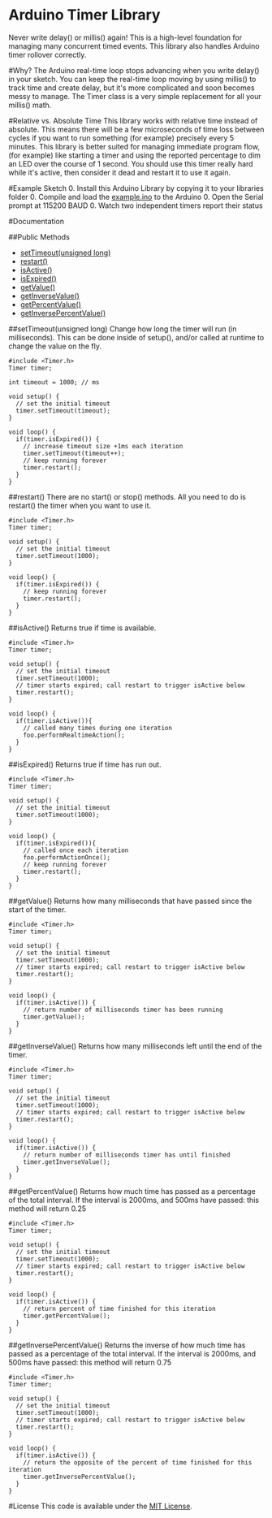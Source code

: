 # Arduino Timer Library
Never write delay() or millis() again! This is a high-level foundation for managing many concurrent timed events. This library also handles Arduino timer rollover correctly.


#Why?
The Arduino real-time loop stops advancing when you write delay() in your sketch. You can keep the real-time loop moving by using millis() to track time and create delay, but it's more complicated and soon becomes messy to manage. The Timer class is a very simple replacement for all your millis() math.

#Relative vs. Absolute Time
This library works with relative time instead of absolute. This means there will be a few microseconds of time loss between cycles if you want to run something (for example) precisely every 5 minutes. This library is better suited for managing immediate program flow, (for example) like starting a timer and using the reported percentage to dim an LED over the course of 1 second. You should use this timer really hard while it's active, then consider it dead and restart it to use it again.

#Example Sketch
0. Install this Arduino Library by copying it to your libraries folder
0. Compile and load the [example.ino](https://github.com/alextaujenis/Timer/blob/master/example/example.ino) to the Arduino
0. Open the Serial prompt at 115200 BAUD
0. Watch two independent timers report their status


#Documentation

##Public Methods
* [setTimeout(unsigned long)](https://github.com/alextaujenis/Timer#settimeoutunsigned-long)
* [restart()](https://github.com/alextaujenis/Timer#restart)
* [isActive()](https://github.com/alextaujenis/Timer#isactive)
* [isExpired()](https://github.com/alextaujenis/Timer#isexpired)
* [getValue()](https://github.com/alextaujenis/Timer#getvalue)
* [getInverseValue()](https://github.com/alextaujenis/Timer#getinversevalue)
* [getPercentValue()](https://github.com/alextaujenis/Timer#getpercentvalue)
* [getInversePercentValue()](https://github.com/alextaujenis/Timer#getinversepercentvalue)

##setTimeout(unsigned long)
Change how long the timer will run (in milliseconds). This can be done inside of setup(), and/or called at runtime to change the value on the fly.

    #include <Timer.h>
    Timer timer;

    int timeout = 1000; // ms

    void setup() {
      // set the initial timeout
      timer.setTimeout(timeout);
    }

    void loop() {
      if(timer.isExpired()) {
        // increase timeout size +1ms each iteration
        timer.setTimeout(timeout++);
        // keep running forever
        timer.restart();
      }
    }

##restart()
There are no start() or stop() methods. All you need to do is restart() the timer when you want to use it.

    #include <Timer.h>
    Timer timer;

    void setup() {
      // set the initial timeout
      timer.setTimeout(1000);
    }

    void loop() {
      if(timer.isExpired()) {
        // keep running forever
        timer.restart();
      }
    }

##isActive()
Returns true if time is available.

    #include <Timer.h>
    Timer timer;

    void setup() {
      // set the initial timeout
      timer.setTimeout(1000);
      // timer starts expired; call restart to trigger isActive below
      timer.restart();
    }

    void loop() {
      if(timer.isActive()){
        // called many times during one iteration
        foo.performRealtimeAction();
      }
    }

##isExpired()
Returns true if time has run out.

    #include <Timer.h>
    Timer timer;

    void setup() {
      // set the initial timeout
      timer.setTimeout(1000);
    }

    void loop() {
      if(timer.isExpired()){
        // called once each iteration
        foo.performActionOnce();
        // keep running forever
        timer.restart();
      }
    }

##getValue()
Returns how many milliseconds that have passed since the start of the timer.

    #include <Timer.h>
    Timer timer;

    void setup() {
      // set the initial timeout
      timer.setTimeout(1000);
      // timer starts expired; call restart to trigger isActive below
      timer.restart();
    }

    void loop() {
      if(timer.isActive()) {
        // return number of milliseconds timer has been running
        timer.getValue();
      }
    }

##getInverseValue()
Returns how many milliseconds left until the end of the timer.

    #include <Timer.h>
    Timer timer;

    void setup() {
      // set the initial timeout
      timer.setTimeout(1000);
      // timer starts expired; call restart to trigger isActive below
      timer.restart();
    }

    void loop() {
      if(timer.isActive()) {
        // return number of milliseconds timer has until finished
        timer.getInverseValue();
      }
    }

##getPercentValue()
Returns how much time has passed as a percentage of the total interval. If the interval is 2000ms, and 500ms have passed: this method will return 0.25

    #include <Timer.h>
    Timer timer;

    void setup() {
      // set the initial timeout
      timer.setTimeout(1000);
      // timer starts expired; call restart to trigger isActive below
      timer.restart();
    }

    void loop() {
      if(timer.isActive()) {
        // return percent of time finished for this iteration
        timer.getPercentValue();
      }
    }

##getInversePercentValue()
Returns the inverse of how much time has passed as a percentage of the total interval. If the interval is 2000ms, and 500ms have passed: this method will return 0.75

    #include <Timer.h>
    Timer timer;

    void setup() {
      // set the initial timeout
      timer.setTimeout(1000);
      // timer starts expired; call restart to trigger isActive below
      timer.restart();
    }

    void loop() {
      if(timer.isActive()) {
        // return the opposite of the percent of time finished for this iteration
        timer.getInversePercentValue();
      }
    }

#License
This code is available under the [MIT License](http://opensource.org/licenses/mit-license.php).